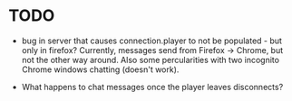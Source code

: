 TODO
====

- bug in server that causes connection.player to not be populated - but only in firefox?
  Currently, messages send from Firefox -> Chrome, but not the other way around.
  Also some percularities with two incognito Chrome windows chatting (doesn't work).

- What happens to chat messages once the player leaves disconnects?